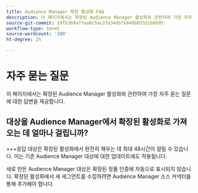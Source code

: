 ```yaml
---
title: Audience Manager 확장 활성화 FAQ
description: 이 페이지에서는 확장된 Audience Manager 활성화와 관련하여 가장 자주 묻는 질문에 대한 답변을 제공합니다.
source-git-commit: 19fb369a7faa0c5ac27a34db7b848b0332cb8695
workflow-type: tm+mt
source-wordcount: '109'
ht-degree: 2%

---
```



# 자주 묻는 질문

이 페이지에서는 확장된 Audience Manager 활성화와 관련하여 가장 자주 묻는 질문에 대한 답변을 제공합니다.

## 대상을 Audience Manager에서 확장된 활성화로 가져오는 데 얼마나 걸립니까?

+++응답 대상은 확장된 활성화에서 완전히 채우는 데 최대 48시간이 걸릴 수 있습니다. 이는 기존 Audience Manager 대상에 대한 업데이트에도 적용됩니다.

새로 만든 Audience Manager 대상은 확장된 정품 인증에 자동으로 표시되지 않습니다. 확장된 활성화에서 새 세그먼트를 수집하려면 Audience Manager 소스 커넥터를 통해 추가해야 합니다.

